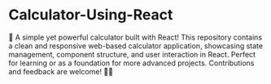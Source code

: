 # Calculator-Using-React
🚀 A simple yet powerful calculator built with React! This repository contains a clean and responsive web-based calculator application, showcasing state management, component structure, and user interaction in React. Perfect for learning or as a foundation for more advanced projects. Contributions and feedback are welcome! 🧮✨
